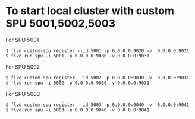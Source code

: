 # To start local cluster with custom SPU 5001,5002,5003

For SPU 5001
```
$ flvd custom-spu register --id 5001 -p 0.0.0.0:9020 -v  0.0.0.0:9021
$ flvd run spu -i 5001 -p 0.0.0.0:9030 -v 0.0.0.0:9031
```

For SPU 5002
```
$ flvd custom-spu register --id 5002 -p 0.0.0.0:9030 -v  0.0.0.0:9031
$ flvd run spu -i 5002 -p 0.0.0.0:9030 -v 0.0.0.0:9031
```

For SPU 5003
```
$ flvd custom-spu register --id 5003 -p 0.0.0.0:9040 -v  0.0.0.0:9041
$ flvd run spu -i 5003 -p 0.0.0.0:9040 -v 0.0.0.0:9041
```

# 
